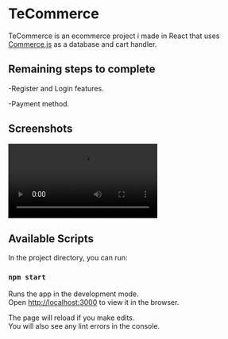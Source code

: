 # TeCommerce

TeCommerce is an ecommerce project i made in React that uses [Commerce.js](https://commercejs.com/) as a database and cart handler.

## Remaining steps to complete

-Register and Login features.

-Payment method.


## Screenshots

![vid](https://user-images.githubusercontent.com/79989252/126049497-8a23fa3e-343d-43c2-8cea-27fb311712ac.mp4)

## Available Scripts

In the project directory, you can run:

### `npm start`

Runs the app in the development mode.\
Open [http://localhost:3000](http://localhost:3000) to view it in the browser.

The page will reload if you make edits.\
You will also see any lint errors in the console.
